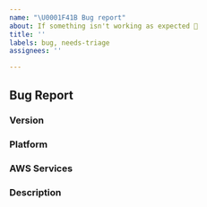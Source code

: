 ```yaml
---
name: "\U0001F41B Bug report"
about: If something isn't working as expected 🤔
title: ''
labels: bug, needs-triage
assignees: ''

---
```


## Bug Report
<!--
Thank you for reporting an issue.

Please fill in as much of the template below as you're able.
-->

### Version

<!--
List the versions & crates of the aws-rust-sdk you are using.

`cargo install cargo-tree`
(see install here: https://github.com/sfackler/cargo-tree)

Then:

`cargo tree | grep aws-sdk-`
-->

### Platform

<!---
Output of `uname -a` (UNIX), or version and 32 or 64-bit (Windows)
-->

### AWS Services

<!--
If relevant, please specify the impacted services. Otherwise, delete this
section.
-->

### Description

<!--

Enter your issue details below this comment.

One way to structure the description:

<short summary of the bug>

I tried this code:

<code sample that causes the bug>

I expected to see this happen: <explanation>

Instead, this happened: <explanation>

It's also helpful to enable trace logging and include the
log messages as these will show the actual HTTP requests and
responses. You can enable this by initializing `tracing-subscriber`
if you haven't already (e.g., `tracing_subscriber::fmt::init();`),
and then setting the environment variable `RUST_LOG` before
running your program, as follows:

`RUST_LOG='aws_smithy_http_tower::dispatch=trace,aws_smithy_http::middleware=trace'`

For example:

`RUST_LOG='aws_smithy_http_tower::dispatch=trace,aws_smithy_http::middleware=trace' cargo run`

The SDK redacts sensitive information such as auth headers in these trace logs,
but please look through them before posting just to be sure.
-->
